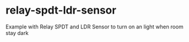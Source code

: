 # relay-spdt-ldr-sensor
Example with Relay SPDT and LDR Sensor to turn on an light when room stay dark

